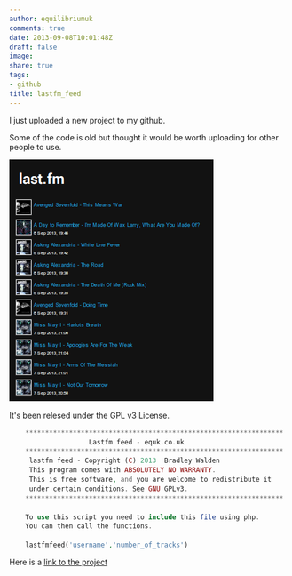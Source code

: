 ```yaml
---
author: equilibriumuk
comments: true
date: 2013-09-08T10:01:48Z
draft: false
image:
share: true
tags:
- github
title: lastfm_feed
---
```


I just uploaded a new project to my github.

Some of the code is old but thought it would be worth uploading for other people to use.

![example_screenshot](../../src/_media/images/2013/09/lastfm_feed.png)

It's been relesed under the GPL v3 License.

```php
    *****************************************************************
                    Lastfm feed - equk.co.uk
    *****************************************************************
     lastfm feed - Copyright (C) 2013  Bradley Walden
     This program comes with ABSOLUTELY NO WARRANTY.
     This is free software, and you are welcome to redistribute it
     under certain conditions. See GNU GPLv3.
    *****************************************************************

    To use this script you need to include this file using php.
    You can then call the functions.

    lastfmfeed('username','number_of_tracks')
```


Here is a <a title="lastfm feed php equk" href="https://github.com/equk/lastfm_feed" target="_blank">link to the project</a>
